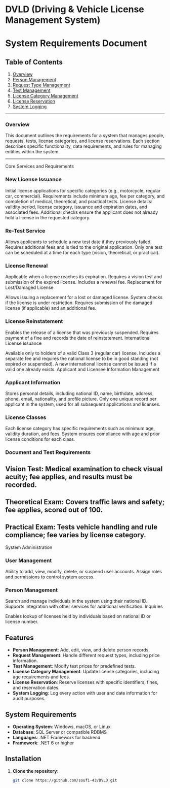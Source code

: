# DVLD (Driving & Vehicle License Management System)

# System Requirements Document

## Table of Contents
1. [Overview](#overview)
2. [Person Management](#person-management)
3. [Request Type Management](#request-type-management)
4. [Test Management](#test-management)
5. [License Category Management](#license-category-management)
6. [License Reservation](#license-reservation)
7. [System Logging](#system-logging)

---

### Overview
This document outlines the requirements for a system that manages people, requests, tests, license categories, and license reservations. Each section describes specific functionality, data requirements, and rules for managing entities within the system.

---

Core Services and Requirements
### New License Issuance

Initial license applications for specific categories (e.g., motorcycle, regular car, commercial).
Requirements include minimum age, fee per category, and completion of medical, theoretical, and practical tests.
License details: validity period, license category, issuance and expiration dates, and associated fees.
Additional checks ensure the applicant does not already hold a license in the requested category.
### Re-Test Service

Allows applicants to schedule a new test date if they previously failed.
Requires additional fees and is tied to the original application.
Only one test can be scheduled at a time for each type (vision, theoretical, or practical).
### License Renewal

Applicable when a license reaches its expiration.
Requires a vision test and submission of the expired license.
Includes a renewal fee.
Replacement for Lost/Damaged License

Allows issuing a replacement for a lost or damaged license.
System checks if the license is under restriction.
Requires submission of the damaged license (if applicable) and an additional fee.
### License Reinstatement

Enables the release of a license that was previously suspended.
Requires payment of a fine and records the date of reinstatement.
International License Issuance

Available only to holders of a valid Class 3 (regular car) license.
Includes a separate fee and requires the national license to be in good standing (not expired or suspended).
A new international license cannot be issued if a valid one already exists.
Applicant and Licensee Information Management
### Applicant Information

Stores personal details, including national ID, name, birthdate, address, phone, email, nationality, and profile picture.
Only one unique record per applicant in the system, used for all subsequent applications and licenses.
### License Classes

Each license category has specific requirements such as minimum age, validity duration, and fees.
System ensures compliance with age and prior license conditions for each class.
### Document and Test Requirements

## Vision Test: Medical examination to check visual acuity; fee applies, and results must be recorded.
## Theoretical Exam: Covers traffic laws and safety; fee applies, scored out of 100.
## Practical Exam: Tests vehicle handling and rule compliance; fee varies by license category.
System Administration
### User Management

Ability to add, view, modify, delete, or suspend user accounts.
Assign roles and permissions to control system access.
### Person Management

Search and manage individuals in the system using their national ID.
Supports integration with other services for additional verification.
Inquiries

Enables lookup of licenses held by individuals based on national ID or license number.
## Features
- **Person Management**: Add, edit, view, and delete person records.
- **Request Management**: Handle different request types, including price information.
- **Test Management**: Modify test prices for predefined tests.
- **License Category Management**: Update license categories, including age requirements and fees.
- **License Reservation**: Reserve licenses with specific identifiers, fines, and reservation dates.
- **System Logging**: Log every action with user and date information for audit purposes.

## System Requirements
- **Operating System**: Windows, macOS, or Linux
- **Database**: SQL Server or compatible RDBMS
- **Languages**: .NET Framework for backend
- **Framework**: .NET 6 or higher

## Installation
1. **Clone the repository**:
   ```bash
   git clone https://github.com/soufi-43/DVLD.git

